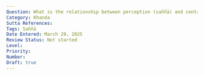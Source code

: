 ```yaml
---
Question: What is the relationship between perception (saññā) and contact (phassa)?
Category: Khanda
Sutta References:
Tags: Saññā
Date Entered: March 29, 2025
Review Status: Not started
Level: 
Priority: 
Number: 
Draft: true
---
```


